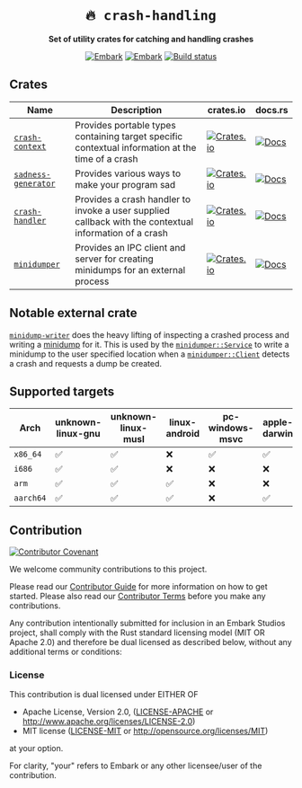 <!-- Allow this file to not have a first line heading -->
<!-- markdownlint-disable-file MD041 -->

<!-- inline html -->
<!-- markdownlint-disable-file MD033 -->

<div align="center">

# `🔥 crash-handling`

**Set of utility crates for catching and handling crashes**

[![Embark](https://img.shields.io/badge/embark-open%20source-blueviolet.svg)](https://embark.dev)
[![Embark](https://img.shields.io/badge/discord-ark-%237289da.svg?logo=discord)](https://discord.gg/dAuKfZS)
[![Build status](https://github.com/EmbarkStudios/crash-handling/workflows/CI/badge.svg)](https://github.com/EmbarkStudios/crash-handling/actions)

</div>

## Crates

Name | Description | crates.io | docs.rs
--- | --- | --- | ---
[`crash-context`](crash-context) | Provides portable types containing target specific contextual information at the time of a crash | [![Crates.io](https://img.shields.io/crates/v/crash-context.svg)](https://crates.io/crates/crash-context) | [![Docs](https://docs.rs/crash-context/badge.svg)](https://docs.rs/crash-context)
[`sadness-generator`](sadness-generator) | Provides various ways to make your program sad | [![Crates.io](https://img.shields.io/crates/v/sadness-generator.svg)](https://crates.io/crates/sadness-generator) | [![Docs](https://docs.rs/sadness-generator/badge.svg)](https://docs.rs/sadness-generator)
[`crash-handler`](crash-handler) | Provides a crash handler to invoke a user supplied callback with the contextual information of a crash | [![Crates.io](https://img.shields.io/crates/v/crash-handler.svg)](https://crates.io/crates/crash-handler) | [![Docs](https://docs.rs/crash-handler/badge.svg)](https://docs.rs/crash-handler)
[`minidumper`](minidumper) | Provides an IPC client and server for creating minidumps for an external process | [![Crates.io](https://img.shields.io/crates/v/minidumper.svg)](https://crates.io/crates/minidumper) | [![Docs](https://docs.rs/minidumper/badge.svg)](https://docs.rs/minidumper)

## Notable external crate

[`minidump-writer`](https://github.com/rust-minidump/minidump-writer) does the heavy lifting of inspecting a crashed process and writing a [minidump](https://github.com/rust-minidump/rust-minidump) for it. This is used by the [`minidumper::Service`](https://docs.rs/minidumper/latest/minidumper/struct.Server.html) to write a minidump to the user specified location when a [`minidumper::Client`](https://docs.rs/minidumper/latest/minidumper/struct.Client.html) detects a crash and requests a dump be created.

## Supported targets

| Arch | unknown-linux-gnu | unknown-linux-musl | linux-android | pc-windows-msvc | apple-darwin
--- | --- | --- | --- | --- | ---
`x86_64` | ✅ | ✅ | ❌ | ✅ | ✅
`i686` | ✅ | ✅ | ❌ | ❌ | ❌ |
`arm` | ✅ | ✅ | ✅ | ❌ | ❌
`aarch64` | ✅ | ✅ | ✅ | ❌ | ✅

## Contribution

[![Contributor Covenant](https://img.shields.io/badge/contributor%20covenant-v1.4-ff69b4.svg)](CODE_OF_CONDUCT.md)

We welcome community contributions to this project.

Please read our [Contributor Guide](CONTRIBUTING.md) for more information on how to get started.
Please also read our [Contributor Terms](CONTRIBUTING.md#contributor-terms) before you make any contributions.

Any contribution intentionally submitted for inclusion in an Embark Studios project, shall comply with the Rust standard licensing model (MIT OR Apache 2.0) and therefore be dual licensed as described below, without any additional terms or conditions:

### License

This contribution is dual licensed under EITHER OF

- Apache License, Version 2.0, ([LICENSE-APACHE](LICENSE-APACHE) or <http://www.apache.org/licenses/LICENSE-2.0>)
- MIT license ([LICENSE-MIT](LICENSE-MIT) or <http://opensource.org/licenses/MIT>)

at your option.

For clarity, "your" refers to Embark or any other licensee/user of the contribution.

